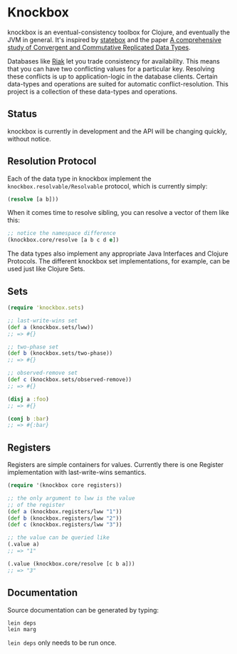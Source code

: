 # Knockbox

knockbox is an eventual-consistency toolbox for Clojure,
and eventually the JVM in general. It's inspired by
[statebox](https://github.com/mochi/statebox) and
the paper
[A comprehensive study of Convergent and Commutative Replicated Data Types](http://hal.archives-ouvertes.fr/inria-00555588/).


Databases like [Riak](https://github.com/basho/riak) let you trade consistency for availability.
This means that you can have two conflicting values for a particular key. Resolving these conflicts
is up to application-logic in the database clients. Certain data-types and operations are suited
for automatic conflict-resolution. This project is a collection of these data-types and operations.

## Status

knockbox is currently in development and the API will be changing quickly, without notice.

## Resolution Protocol

Each of the data type in knockbox implement the `knockbox.resolvable/Resolvable`
protocol, which is currently simply:

```clojure
(resolve [a b]))
```

When it comes time to resolve sibling, you can resolve
a vector of them like this:

```clojure
;; notice the namespace difference
(knockbox.core/resolve [a b c d e])
```

The data types also implement any appropriate Java Interfaces
and Clojure Protocols. The different knockbox set implementations,
for example, can be used just like Clojure Sets.

## Sets

```clojure
(require 'knockbox.sets)

;; last-write-wins set
(def a (knockbox.sets/lww))
;; => #{}

;; two-phase set
(def b (knockbox.sets/two-phase))
;; => #{}

;; observed-remove set 
(def c (knockbox.sets/observed-remove))
;; => #{}

(disj a :foo)
;; => #{}

(conj b :bar)
;; => #{:bar}
```

## Registers

Registers are simple containers for values.
Currently there is one Register implementation with
last-write-wins semantics.

```clojure
(require '(knockbox core registers))

;; the only argument to lww is the value
;; of the register
(def a (knockbox.registers/lww "1"))
(def b (knockbox.registers/lww "2"))
(def c (knockbox.registers/lww "3"))

;; the value can be queried like
(.value a)
;; => "1"

(.value (knockbox.core/resolve [c b a]))
;; => "3"
```

## Documentation

Source documentation can be generated by typing:

    lein deps
    lein marg

`lein deps` only needs to be run once.
